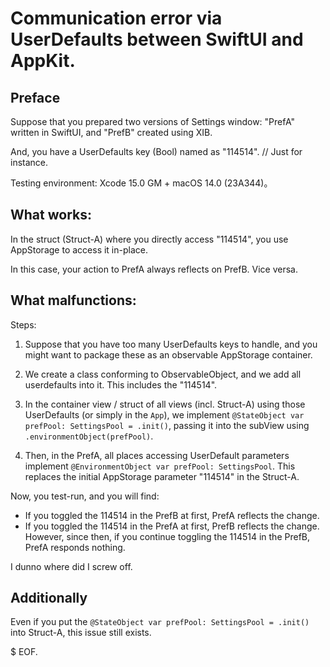 # Communication error via UserDefaults between SwiftUI and AppKit.

## Preface

Suppose that you prepared two versions of Settings window: "PrefA" written in SwiftUI, and "PrefB" created using XIB.

And, you have a UserDefaults key (Bool) named as "114514". // Just for instance.

Testing environment: Xcode 15.0 GM + macOS 14.0 (23A344)。

## What works:

In the struct (Struct-A) where you directly access "114514", you use AppStorage to access it in-place.

In this case, your action to PrefA always reflects on PrefB. Vice versa.

## What malfunctions:

Steps:

1. Suppose that you have too many UserDefaults keys to handle, and you might want to package these as an observable AppStorage container.

2. We create a class conforming to ObservableObject, and we add all userdefaults into it. This includes the "114514".

3. In the container view / struct of all views (incl. Struct-A) using those UserDefaults (or simply in the `App`), we implement `@StateObject var prefPool: SettingsPool = .init()`, passing it into the subView using `.environmentObject(prefPool)`.

4. Then, in the PrefA, all places accessing UserDefault parameters implement `@EnvironmentObject var prefPool: SettingsPool`. This replaces the initial AppStorage parameter "114514" in the Struct-A.

Now, you test-run, and you will find:

* If you toggled the 114514 in the PrefB at first, PrefA reflects the change.
* If you toggled the 114514 in the PrefA at first, PrefB reflects the change. However, since then, if you continue toggling the 114514 in the PrefB, PrefA responds nothing.

I dunno where did I screw off.

## Additionally

Even if you put the `@StateObject var prefPool: SettingsPool = .init()` into Struct-A, this issue still exists.

$ EOF.
